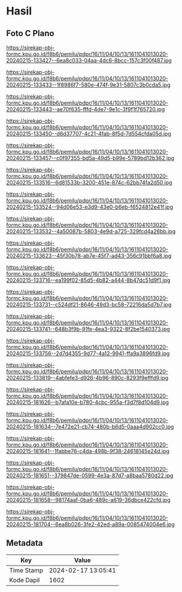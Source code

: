 # Hasil

## Foto C Plano

https://sirekap-obj-formc.kpu.go.id/f8b6/pemilu/pdpr/16/11/04/10/13/1611041013020-20240215-133427--6ea8c033-04aa-4dc6-8bcc-157c3f00f487.jpg

https://sirekap-obj-formc.kpu.go.id/f8b6/pemilu/pdpr/16/11/04/10/13/1611041013020-20240215-133433--1f8986f7-580e-474f-9e31-5807c3b0cda5.jpg

https://sirekap-obj-formc.kpu.go.id/f8b6/pemilu/pdpr/16/11/04/10/13/1611041013020-20240215-133443--ae70f635-fffd-4de7-9e1c-3f9f1f765720.jpg

https://sirekap-obj-formc.kpu.go.id/f8b6/pemilu/pdpr/16/11/04/10/13/1611041013020-20240215-133450--d6d37707-4c21-4fab-8f5d-7d554cfda05d.jpg

https://sirekap-obj-formc.kpu.go.id/f8b6/pemilu/pdpr/16/11/04/10/13/1611041013020-20240215-133457--c0f97355-bd5a-49d5-b99e-5789bd12b362.jpg

https://sirekap-obj-formc.kpu.go.id/f8b6/pemilu/pdpr/16/11/04/10/13/1611041013020-20240215-133516--6d81533b-3200-451e-874c-62bb74fa2d50.jpg

https://sirekap-obj-formc.kpu.go.id/f8b6/pemilu/pdpr/16/11/04/10/13/1611041013020-20240215-133524--94d06e53-e3d9-43e0-b6eb-f6524812e41f.jpg

https://sirekap-obj-formc.kpu.go.id/f8b6/pemilu/pdpr/16/11/04/10/13/1611041013020-20240215-133532--4a50087b-5803-4e9d-a725-329fcd4a26bb.jpg

https://sirekap-obj-formc.kpu.go.id/f8b6/pemilu/pdpr/16/11/04/10/13/1611041013020-20240215-133623--45f30b78-ab7e-45f7-ad43-356c91bbf6a8.jpg

https://sirekap-obj-formc.kpu.go.id/f8b6/pemilu/pdpr/16/11/04/10/13/1611041013020-20240215-133716--ea199f02-85d5-4b82-a444-8b47dc51d9f1.jpg

https://sirekap-obj-formc.kpu.go.id/f8b6/pemilu/pdpr/16/11/04/10/13/1611041013020-20240215-133731--c524df21-8646-49d3-bc58-72216da5d7b7.jpg

https://sirekap-obj-formc.kpu.go.id/f8b6/pemilu/pdpr/16/11/04/10/13/1611041013020-20240215-133741--648b3f9b-91fe-4ea3-9322-8f2be1540373.jpg

https://sirekap-obj-formc.kpu.go.id/f8b6/pemilu/pdpr/16/11/04/10/13/1611041013020-20240215-133756--2d7d4355-9d77-4a12-9941-ffa9a3896fd9.jpg

https://sirekap-obj-formc.kpu.go.id/f8b6/pemilu/pdpr/16/11/04/10/13/1611041013020-20240215-133819--4abfefe3-d926-4b96-890c-8293f9efffd9.jpg

https://sirekap-obj-formc.kpu.go.id/f8b6/pemilu/pdpr/16/11/04/10/13/1611041013020-20240215-181626--b7afa10e-b780-4cbc-955a-f3d7f8d104d9.jpg

https://sirekap-obj-formc.kpu.go.id/f8b6/pemilu/pdpr/16/11/04/10/13/1611041013020-20240215-181634--7e472e21-cb74-480b-b6d5-0aaa4d902cc0.jpg

https://sirekap-obj-formc.kpu.go.id/f8b6/pemilu/pdpr/16/11/04/10/13/1611041013020-20240215-181641--1fabbe76-c4da-498b-9f38-24618145e24d.jpg

https://sirekap-obj-formc.kpu.go.id/f8b6/pemilu/pdpr/16/11/04/10/13/1611041013020-20240215-181651--379847de-0599-4e3a-87d7-a8baa5780d22.jpg

https://sirekap-obj-formc.kpu.go.id/f8b6/pemilu/pdpr/16/11/04/10/13/1611041013020-20240215-181658--98174aaf-0ba6-489c-a619-36dbce422cfd.jpg

https://sirekap-obj-formc.kpu.go.id/f8b6/pemilu/pdpr/16/11/04/10/13/1611041013020-20240215-181704--6ea8b026-3fe2-42ed-a89a-0085474004e6.jpg


## Metadata

| Key        | Value               |
| ---------- | ------------------- |
| Time Stamp | 2024-02-17 13:05:41 |
| Kode Dapil | 1602                |



